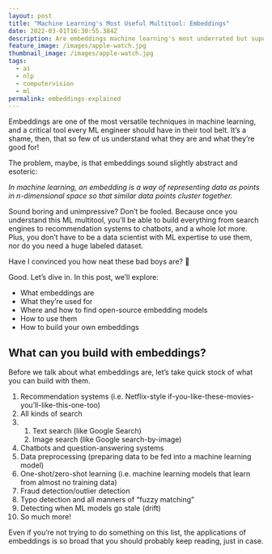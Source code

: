 ```yaml
---
layout: post
title: "Machine Learning's Most Useful Multitool: Embeddings"
date: 2022-03-01T16:30:55.384Z
description: Are embeddings machine learning's most underrated but super useful tool?
feature_image: /images/apple-watch.jpg
thumbnail_image: /images/apple-watch.jpg
tags:
  - ai
  - nlp
  - computervision
  - ml
permalink: embeddings-explained
---
```

Embeddings are one of the most versatile techniques in machine learning, and a critical tool every ML engineer should have in their tool belt. It’s a shame, then, that so few of us understand what they are and what they’re good for!

The problem, maybe, is that embeddings sound slightly abstract and esoteric:

*In machine learning, an embedding is a way of representing data as points in n-dimensional space so that similar data points cluster together.*

Sound boring and unimpressive? Don’t be fooled. Because once you understand this ML multitool, you’ll be able to build everything from search engines to recommendation systems to chatbots, and a whole lot more. Plus, you don’t have to be a data scientist with ML expertise to use them, nor do you need a huge labeled dataset.

Have I convinced you how neat these bad boys are? 🤞

Good. Let’s dive in. In this post, we’ll explore:

* What embeddings are
* What they’re used for
* Where and how to find open-source embedding models
* How to use them
* How to build your own embeddings

## What can you build with embeddings?

Before we talk about what embeddings are, let’s take quick stock of what you can build with them.

1. Recommendation systems (i.e. Netflix-style if-you-like-these-movies-you’ll-like-this-one-too)
2. All kinds of search
3. 1. Text search (like Google Search)
   2. Image search (like Google search-by-image)
4. Chatbots and question-answering systems
5. Data preprocessing (preparing data to be fed into a machine learning model)
6. One-shot/zero-shot learning (i.e. machine learning models that learn from almost no training data)
7. Fraud detection/outlier detection
8. Typo detection and all manners of “fuzzy matching”
9. Detecting when ML models go stale (drift)
10. So much more!

Even if you’re not trying to do something on this list, the applications of embeddings is so broad that you should probably keep reading, just in case.